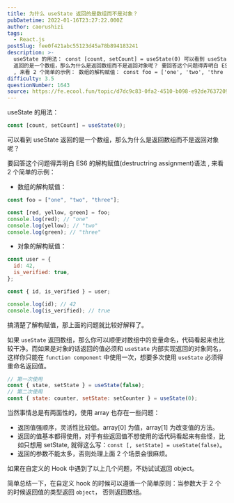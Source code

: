 ```yaml
---
title: 为什么 useState 返回的是数组而不是对象？
pubDatetime: 2022-01-16T23:27:22.000Z
author: caorushizi
tags:
  - React.js
postSlug: fee0f421abc55123d45a78b894183241
description: >-
  useState 的用法： const [count, setCount] = useState(0) 可以看到 useState
  返回的是一个数组，那么为什么是返回数组而不是返回对象呢？ 要回答这个问题得弄明白 ES6 的解构赋值(destructring assignment)语法
  , 来看 2 个简单的示例： 数组的解构赋值： const foo = ['one', 'two', 'thre
difficulty: 3.5
questionNumber: 1643
source: https://fe.ecool.fun/topic/d7dc9c83-0fa2-4510-b098-e92de7637209
---
```


useState 的用法：

```js
const [count, setCount] = useState(0);
```

可以看到 useState 返回的是一个数组，那么为什么是返回数组而不是返回对象呢？

要回答这个问题得弄明白 ES6 的解构赋值(destructring assignment)语法 , 来看 2 个简单的示例：

- 数组的解构赋值：

```js
const foo = ["one", "two", "three"];

const [red, yellow, green] = foo;
console.log(red); // "one"
console.log(yellow); // "two"
console.log(green); // "three"
```

- 对象的解构赋值：

```js
const user = {
  id: 42,
  is_verified: true,
};

const { id, is_verified } = user;

console.log(id); // 42
console.log(is_verified); // true
```

搞清楚了解构赋值，那上面的问题就比较好解释了。

如果 `useState` 返回数组，那么你可以顺便对数组中的变量命名，代码看起来也比较干净。而如果是对象的话返回的值必须和 `useState` 内部实现返回的对象同名，这样你只能在 `function component` 中使用一次，想要多次使用 `useState` 必须得重命名返回值。

```js
// 第一次使用
const { state, setState } = useState(false);
// 第二次使用
const { state: counter, setState: setCounter } = useState(0);
```

当然事情总是有两面性的，使用 array 也存在一些问题：

- 返回值强顺序，灵活性比较低。array[0] 为值，array[1] 为改变值的方法。
- 返回的值基本都得使用，对于有些返回值不想使用的话代码看起来有些怪，比如只想用 setState, 就得这么写：`const [, setState] = useState(false)`。
- 返回的参数不能太多，否则处理上面 2 个场景会很麻烦。

如果在自定义的 Hook 中遇到了以上几个问题，不妨试试返回 object。

简单总结一下，在自定义 hook 的时候可以遵循一个简单原则：当参数大于 2 个的时候返回值的类型返回 `object`， 否则返回数组。
